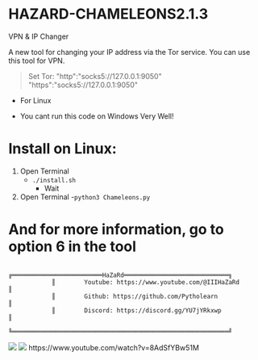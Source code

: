 # HAZARD-CHAMELEONS2.1.3
VPN &amp; IP Changer

A new tool for changing your IP address via the Tor service. You can use this tool for VPN.
> Set Tor:
> "http":"socks5://127.0.0.1:9050"
> "https":"socks5://127.0.0.1:9050"

- For Linux
  
- You cant run this code on Windows Very Well!

# Install on Linux:

1. Open Terminal
   - `./install.sh`
      - Wait
2. Open Terminal
   -`python3 Chameleons.py`

# And for more information, go to option 6 in the tool

                ╔═════════════════════════HaZaRd═════════════════════════════╗
                ║        Youtube: https://www.youtube.com/@IIIHaZaRd         ║
                ║        Github: https://github.com/Pytholearn               ║
                ║        Discord: https://discord.gg/YU7jYRkxwp              ║
                ╚════════════════════════════════════════════════════════════╝

<img src = "https://s8.uupload.ir/files/image_xefg.png">
<img src = "https://s8.uupload.ir/files/chameleons_nivh.png">
https://www.youtube.com/watch?v=8AdSfYBw51M
